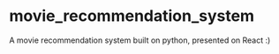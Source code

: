 # movie_recommendation_system
A movie recommendation system built on python, presented on React :) 
